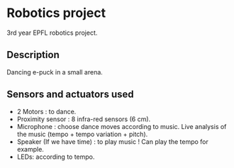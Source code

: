 # Robotics project
3rd year EPFL robotics project.

## Description
Dancing e-puck in a small arena.

## Sensors and actuators used
- 2 Motors : to dance.
- Proximity sensor : 8 infra-red sensors (6 cm).
- Microphone : choose dance moves according to music. Live analysis of the music (tempo + tempo variation + pitch). 
- Speaker (If we have time) : to play music ! Can play the tempo for example. 
- LEDs: according to tempo.
